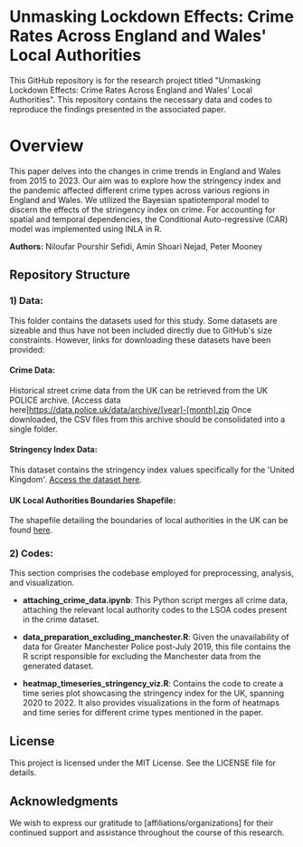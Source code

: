 # Unmasking Lockdown Effects: Crime Rates Across England and Wales' Local Authorities
This GitHub repository is for the research project titled "Unmasking Lockdown Effects: Crime Rates Across England and Wales' Local Authorities". This repository contains the necessary data and codes to reproduce the findings presented in the associated paper.

# Overview 
This paper delves into the changes in crime trends in England and Wales from 2015 to 2023. Our aim was to explore how the stringency index and the pandemic affected different crime types across various regions in England and Wales. We utilized the Bayesian spatiotemporal model to discern the effects of the stringency index on crime. For accounting for spatial and temporal dependencies, the Conditional Auto-regressive (CAR) model was implemented using INLA in R.

**Authors:** Niloufar Pourshir Sefidi, Amin Shoari Nejad, Peter Mooney

## Repository Structure

### 1) Data:
This folder contains the datasets used for this study. Some datasets are sizeable and thus have not been included directly due to GitHub's size constraints. However, links for downloading these datasets have been provided:

#### Crime Data:
Historical street crime data from the UK can be retrieved from the UK POLICE archive. [Access data here]https://data.police.uk/data/archive/[year]-[month].zip
Once downloaded, the CSV files from this archive should be consolidated into a single folder.

#### Stringency Index Data:
This dataset contains the stringency index values specifically for the 'United Kingdom'. [Access the dataset here](https://ourworldindata.org/explorers/coronavirus-data-explorer?uniformYAxis=0&country=~GBR&hideControls=true&Interval=7-day+rolling+average&Relative+to+Population=true&Color+by+test+positivity=false&Metric=Stringency+index).

#### UK Local Authorities Boundaries Shapefile:
The shapefile detailing the boundaries of local authorities in the UK can be found [here](https://geoportal.statistics.gov.uk/datasets/196d1a072aaa4882a50be333679d4f63/explore?location=32.483421%2C-48.094640%2C3.86).

### 2) Codes:
This section comprises the codebase employed for preprocessing, analysis, and visualization.

- **attaching_crime_data.ipynb**: This Python script merges all crime data, attaching the relevant local authority codes to the LSOA codes present in the crime dataset.
  
- **data_preparation_excluding_manchester.R**: Given the unavailability of data for Greater Manchester Police post-July 2019, this file contains the R script responsible for excluding the Manchester data from the generated dataset.
  
- **heatmap_timeseries_stringency_viz.R**: Contains the code to create a time series plot showcasing the stringency index for the UK, spanning 2020 to 2022. It also provides visualizations in the form of heatmaps and time series for different crime types mentioned in the paper.

## License
This project is licensed under the MIT License. See the LICENSE file for details.

## Acknowledgments
We wish to express our gratitude to [affiliations/organizations] for their continued support and assistance throughout the course of this research.

